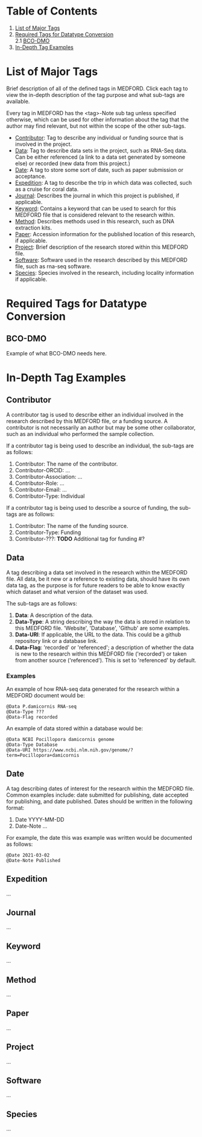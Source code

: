 # Table of Contents

1. [List of Major Tags](#List-of-Major-Tags)
2. [Required Tags for Datatype Conversion](#Required-Tags-for-Datatype-Conversion)  
2.1 [BCO-DMO](#BCO-DMO)
3. [In-Depth Tag Examples](#In-Depth-Tag-Examples)

# List of Major Tags

Brief description of all of the defined tags in MEDFORD. Click each tag to view the in-depth description of the tag purpose and what sub-tags are available.

Every tag in MEDFORD has the \<tag\>-Note sub tag unless specified otherwise, which can be used for other information about the tag that the author may find relevant, but not within the scope of the other sub-tags.

* [Contributor](#Contributor): Tag to describe any individual or funding source that is involved in the project.
* [Data](#Data): Tag to describe data sets in the project, such as RNA-Seq data. Can be either referenced (a link to a data set generated by someone else) or recorded (new data from this project.)
* [Date](#Date): A tag to store some sort of date, such as paper submission or acceptance.
* [Expedition](#Expedition): A tag to describe the trip in which data was collected, such as a cruise for coral data.
* [Journal](#Journal): Describes the journal in which this project is published, if applicable.
* [Keyword](#Keyword): Contains a keyword that can be used to search for this MEDFORD file that is considered relevant to the research within.
* [Method](#Method): Describes methods used in this research, such as DNA extraction kits.
* [Paper](#Paper): Accession information for the published location of this research, if applicable.
* [Project](#Project): Brief description of the research stored within this MEDFORD file.
* [Software](#Software): Software used in the research described by this MEDFORD file, such as rna-seq software.
* [Species](#Species): Species involved in the research, including locality information if applicable.

# Required Tags for Datatype Conversion

## BCO-DMO

Example of what BCO-DMO needs here.

# In-Depth Tag Examples

## Contributor

A contributor tag is used to describe either an individual involved in the research described by this MEDFORD file, or a funding source. A contributor is not necessarily an author but may be some other collaborator, such as an individual who performed the sample collection.

If a contributor tag is being used to describe an individual, the sub-tags are as follows:
1. Contributor: The name of the contributor.
2. Contributor-ORCID: ...
3. Contributor-Association: ...
4. Contributor-Role: ...
5. Contributor-Email: ...
6. Contributor-Type: Individual

If a contributor tag is being used to describe a source of funding, the sub-tags are as follows:
1. Contributor: The name of the funding source.
2. Contributor-Type: Funding
3. Contributor-???: **TODO** Additional tag for funding #?

## Data

A tag describing a data set involved in the research within the MEDFORD file. All data, be it new or a reference to existing data, should have its own data tag, as the purpose is for future readers to be able to know exactly which dataset and what version of the dataset was used.

The sub-tags are as follows:
1. **Data**: A description of the data.
2. **Data-Type**: A string describing the way the data is stored in relation to this MEDFORD file. 'Website', 'Database', 'Github' are some examples.
3. **Data-URI**: If applicable, the URL to the data. This could be a github repository link or a database link.
4. **Data-Flag**: 'recorded' or 'referenced'; a description of whether the data is new to the research within this MEDFORD file ('recorded') or taken from another source ('referenced'). This is set to 'referenced' by default.

### Examples
An example of how RNA-seq data generated for the research within a MEDFORD document would be:
```
@Data P.damicornis RNA-seq
@Data-Type ???
@Data-Flag recorded
```

An example of data stored within a database would be:
```
@Data NCBI Pocillopora damicornis genome
@Data-Type Database
@Data-URI https://www.ncbi.nlm.nih.gov/genome/?term=Pocillopora+damicornis
```

## Date

A tag describing dates of interest for the research within the MEDFORD file. Common examples include: date submitted for publishing, date accepted for publishing, and date published. Dates should be written in the following format:

1. Date YYYY-MM-DD
2. Date-Note ...

For example, the date this was example was written would be documented as follows:

```
@Date 2021-03-02
@Date-Note Published
```

## Expedition

...

## Journal

...

## Keyword

...

## Method

...

## Paper

...

## Project

...

## Software

...

## Species

...
